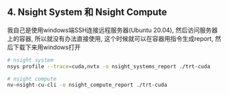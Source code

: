 ## 4. Nsight System 和 Nsight Compute
我自己是使用windows端SSH连接远程服务器(Ubuntu 20.04), 然后访问服务器上的容器, 所以就没有办法直接使用, 这个时候就可以在容器用指令生成report, 然后下载下来用windows打开
```bash
# nsight system
nsys profile --trace=cuda,nvtx -o nsight_systems_report ./trt-cuda

# nsight compute
nv-nsight-cu-cli -o nsight_compute_report ./trt-cuda
```
